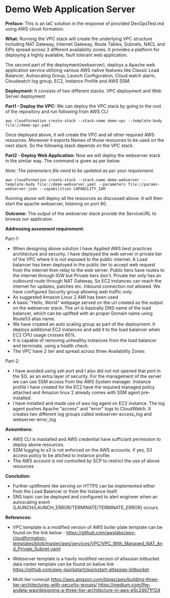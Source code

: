 # Demo Web Application Server

**Preface:**
This is an IaC solution in the response of provided DevOpsTest.md using AWS cloud-formation.

**What:**
Running the VPC stack will create the underlying VPC structure including NAT Gateway, Internet Gateway, Route Tables, Subnets, NACL and EIPs spread across 3 different availability zones. It provides a platform for deploying a highly available, fault tolerant web application.

The second part of the deployment(webserver), deploys a Apache web application service utilizing various AWS native features like Classic Load Balancer, Autoscaling Group, Launch Configuration, Cloud watch alarm, Cloudwatch log group, EC2, Instance Profile and AWS SSM.

**Deployment:**
It consists of two different stacks. VPC deployment and Web Server deployment

**Part1 - Deploy the VPC:**
We can deploy the VPC stack by going to the root of the repository and run following from AWS CLI

```
aws cloudformation create-stack --stack-name demo-vpc --template-body file://demo-vpc.yaml
```
Once deployed above, it will create the VPC and all other required AWS resources. Moreover it exports Names of those resources to be used on the next stack. So the following stack depends on the VPC stack.

**Part2 - Deploy Web Application:**
Now we will deploy the webserver stack in the similar way. The command is given as per below.

*Note: The parameters file need to be updated as per your requirement.*
```
aws cloudformation create-stack --stack-name demo-webserver --template-body file://demo-webserver.yaml --parameters file://params-webserver.json --capabilities CAPABILITY_IAM
```
Running above will deploy all the resources as discussed above. It will then start the apache webserver, listening on port 80. 


**Outcome:**
The output of the webserver stack provide the ServiceURL to browse our applicaion.

**Addressing assesment requirement:**

Part-1:
- When designing above solution I have Applied AWS best practices architecture and security. I have deployed the web server in private tier of the VPC where it is not exposed to the public internet. A Load balancer has been deployed in the public tier to accept web request from the internet then relay to the web server. Public tiers have routes to the internet through IGW but Private tiers don't. Private tier only has an outbound route through NAT Gateway, So EC2 instances can reach the internet for updates, patches etc. Inbound connection not allowed. We have configured Security group allowing web traffic only.
- As suggested Amazon Linux 2 AMI has been used
- A basic "Hello, World" webpage served on the url created as the output on the webserver stack. The url is basically DNS name of the load balancer, which can be uplifted with an proper Domain name using Route53 alias name.
- We have created an auto scaling group as part of the deployment. It deploys additional EC2 instances and add it to the load balancer when EC2 CPU usage crosses 60%. 
- It is capable of removing unhealthy instances from the load balancer and terminate, using a health check.
- The VPC have 2 tier and spread across three Availability Zones

Part-2:
- I have avoided using ssh port and I also did not not opened that port in the SG, as an extra layer of security. For the management of the server we can use SSM access from the AWS System manager. Instance profile I have created for the EC2 have the required managed policy attached and Amazon linux 2 already comes with SSM agent pre-installed.
- I have installed and made use of aws log agent on EC2 instance.  The log agent pushes Apache "access" and "error" logs to CloudWatch. It creates two different log groups called webserver-access_log and webserver-error_log

**Assumtions:**
- AWS CLI is inastalled and AWS credential have sufficiant permission to deploy above resources.
- SSM logging to s3 is not enforced on the AWS accounts. if yes, S3 access policy to be attched to instance profile.
- The AWS account is not controlled by SCP to restrict the use of above resources

**Conclution:**
- Further upliftment like serving on HTTPS can be implemented either from the Load Balancer or from the instance itself.
- SNS topic can be deployed and configured to alert engineer when an autoscaling event (LAUNCH/LAUNCH_ERROR/TERMINATE/TERMINATE_ERROR) occurs.

**References:**
- VPC template is a modified version of AWS boiler plate template can be found on the link below -
https://github.com/awslabs/aws-cloudformation-templates/blob/master/aws/services/VPC/VPC_With_Managed_NAT_And_Private_Subnet.yaml

- Webserver template is a havily modified version of atlassian bitbucket data center template can be found on below link
https://github.com/aws-quickstart/quickstart-atlassian-bitbucket

- Multi tier conecpt
https://aws.amazon.com/blogs/aws/building-three-tier-architectures-with-security-groups/
https://medium.com/the-andela-way/designing-a-three-tier-architecture-in-aws-e5c24671f124
